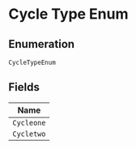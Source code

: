 
# Cycle Type Enum

## Enumeration

`CycleTypeEnum`

## Fields

| Name |
|  --- |
| `Cycleone` |
| `Cycletwo` |

